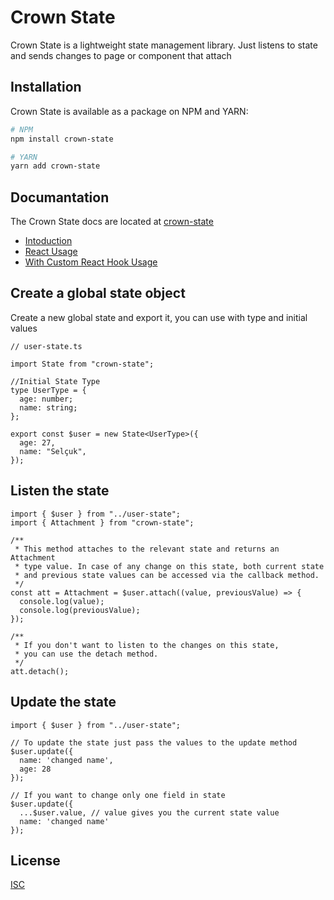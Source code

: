 # Crown State

Crown State is a lightweight state management library.
Just listens to state and sends changes to page or component that attach

## Installation

Crown State is available as a package on NPM and YARN:

```bash
# NPM
npm install crown-state
```

```bash
# YARN
yarn add crown-state
```

## Documantation
The Crown State docs are located at [crown-state](https://crown-state-doc.vercel.app)

- [Intoduction](https://crown-state-doc.vercel.app/docs/intro)
- [React Usage](https://crown-state-doc.vercel.app/docs/React/react-usage)
- [With Custom React Hook Usage](https://crown-state-doc.vercel.app/docs/React/react-with-custom-hook)

## Create a global state object

Create a new global state and export it, you can use with type and initial values

```tsx
// user-state.ts

import State from "crown-state";

//Initial State Type
type UserType = {
  age: number;
  name: string;
};

export const $user = new State<UserType>({
  age: 27,
  name: "Selçuk",
});
```

## Listen the state

```tsx
import { $user } from "../user-state";
import { Attachment } from "crown-state";

/**
 * This method attaches to the relevant state and returns an Attachment 
 * type value. In case of any change on this state, both current state 
 * and previous state values can be accessed via the callback method.
 */
const att = Attachment = $user.attach((value, previousValue) => {
  console.log(value);
  console.log(previousValue);
});

/**
 * If you don't want to listen to the changes on this state, 
 * you can use the detach method.
 */
att.detach();
```

## Update the state

```tsx
import { $user } from "../user-state";

// To update the state just pass the values to the update method
$user.update({
  name: 'changed name',
  age: 28
});

// If you want to change only one field in state
$user.update({
  ...$user.value, // value gives you the current state value
  name: 'changed name'
});
```

## License
[ISC](https://opensource.org/licenses/ISC)